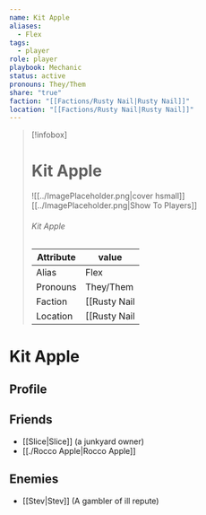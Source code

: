 ```yaml
---
name: Kit Apple
aliases:
  - Flex
tags:
  - player
role: player
playbook: Mechanic
status: active
pronouns: They/Them
share: "true"
faction: "[[Factions/Rusty Nail|Rusty Nail]]"
location: "[[Factions/Rusty Nail|Rusty Nail]]"
---
```



> [!infobox]
> # Kit Apple
> ![[../ImagePlaceholder.png|cover hsmall]]
> [[../ImagePlaceholder.png|Show To Players]]
> ###### Kit Apple
> Attribute |  value |
> ---|---|
> Alias | Flex
> Pronouns | They/Them
> Faction | [[Rusty Nail|Rusty Nail]]
> Location | [[Rusty Nail|Rusty Nail]] |

# Kit Apple
## Profile

## Friends
- [[Slice|Slice]] (a junkyard owner)
- [[./Rocco Apple|Rocco Apple]] 
## Enemies
- [[Stev|Stev]] (A gambler of ill repute)

